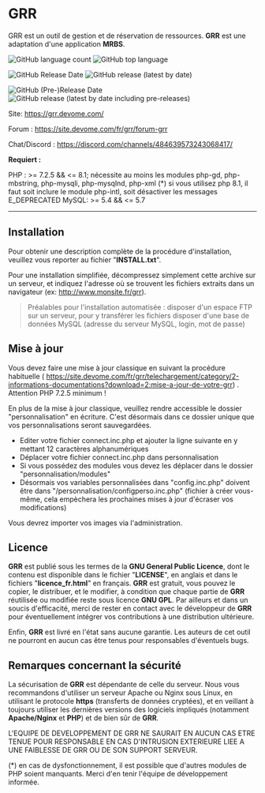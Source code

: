 
GRR
===================

GRR est un outil de gestion et de réservation de ressources. **GRR** est une adaptation d'une application **MRBS**.


![GitHub language count](https://img.shields.io/github/languages/count/JeromeDevome/GRR)
![GitHub top language](https://img.shields.io/github/languages/top/JeromeDevome/GRR)

![GitHub Release Date](https://img.shields.io/github/release-date/JeromeDevome/GRR?label=date%20release)
![GitHub release (latest by date)](https://img.shields.io/github/v/release/JeromeDevome/GRR)

![GitHub (Pre-)Release Date](https://img.shields.io/github/release-date-pre/JeromeDevome/GRR?label=date%20pre-releases)
![GitHub release (latest by date including pre-releases)](https://img.shields.io/github/v/release/JeromeDevome/GRR?include_prereleases&label=pre-release)

Site: https://grr.devome.com/

Forum : https://site.devome.com/fr/grr/forum-grr

Chat/Discord : https://discord.com/channels/484639573243068417/



**Requiert :**

PHP : >= 7.2.5 && <= 8.1; nécessite au moins les modules php-gd, php-mbstring, php-mysqli, php-mysqlnd, php-xml (*)
si vous utilisez php 8.1, il faut soit inclure le module php-intl, soit désactiver les messages E_DEPRECATED
MySQL: >= 5.4 && <= 5.7



----------

Installation
-------------

Pour obtenir une description complète de la procédure d'installation, veuillez vous reporter au fichier "**INSTALL.txt**".

Pour une installation simplifiée, décompressez simplement cette archive sur un serveur, et indiquez l'adresse où se trouvent les fichiers extraits dans un navigateur (ex: http://www.monsite.fr/grr).

>Préalables pour l'installation automatisée :
>disposer d'un espace FTP sur un serveur, pour y transférer les fichiers
>disposer d'une base de données MySQL (adresse du serveur MySQL, login, mot de passe)


Mise à jour
-------------

Vous devez faire une mise à jour classique en suivant la procédure habituelle ( https://site.devome.com/fr/grr/telechargement/category/2-informations-documentations?download=2:mise-a-jour-de-votre-grr) . Attention PHP 7.2.5 minimum !

En plus de la mise à jour classique, veuillez rendre accessible le dossier "personnalisation" en écriture. C'est désormais dans ce dossier unique que vos personnalisations seront sauvegardées.

- Editer votre fichier connect.inc.php et ajouter la ligne suivante en y mettant 12 caractères alphanumériques
- Déplacer votre fichier connect.inc.php dans personnalisation
- Si vous possédez des modules vous devez les déplacer dans le dossier "personnalisation/modules"
- Désormais vos variables personnalisées dans "config.inc.php" doivent être dans "/personnalisation/configperso.inc.php" (fichier à créer vous-même, cela empèchera les prochaines mises à jour d'écraser vos modifications)

Vous devrez importer vos images via l'administration.

Licence
-------------
**GRR** est publié sous les termes de la **GNU General Public Licence**, dont le contenu est disponible dans le fichier "**LICENSE**", en anglais et dans le fichiers "**licence_fr.html**" en français. **GRR** est gratuit, vous pouvez le copier, le distribuer, et le modifier, à condition que chaque partie de **GRR** réutilisée ou modifiée reste sous licence **GNU GPL**. Par ailleurs et dans un soucis d'efficacité, merci de rester en contact avec le développeur de **GRR** pour éventuellement intégrer vos contributions à une distribution ultérieure.

Enfin, **GRR** est livré en l'état sans aucune garantie. Les auteurs de cet outil ne pourront en aucun cas être tenus pour responsables d'éventuels bugs.


Remarques concernant la sécurité
-------------------

La sécurisation de **GRR** est dépendante de celle du serveur. Nous vous recommandons d'utiliser un serveur Apache ou Nginx sous Linux, en utilisant le protocole **https** (transferts de données cryptées), et en veillant à toujours utiliser les dernières versions des logiciels impliqués (notamment **Apache/Nginx** et **PHP**) et de bien sûr de **GRR**.

L'EQUIPE DE DEVELOPPEMENT DE GRR NE SAURAIT EN AUCUN CAS ETRE TENUE POUR RESPONSABLE EN CAS D'INTRUSION EXTERIEURE LIEE A UNE FAIBLESSE DE GRR OU DE SON SUPPORT SERVEUR.

(*) en cas de dysfonctionnement, il est possible que d'autres modules de PHP soient manquants. Merci d'en tenir l'équipe de développement informée.

